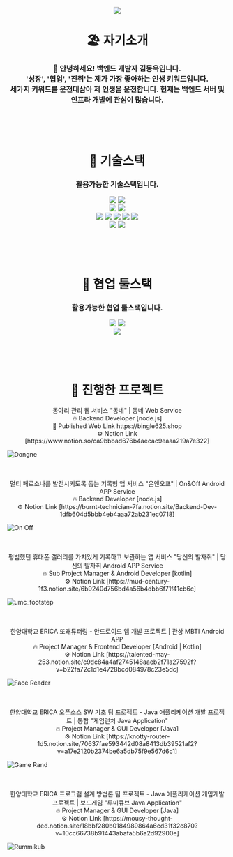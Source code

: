 <p align="center">
  <img src="https://github.com/user-attachments/assets/0df58411-609f-4918-b571-a5ccc77221db">
</p>

<h1 align="center">🏖 자기소개</h1>
<h3 align="center">
👋 안녕하세요! 백엔드 개발자 김동욱입니다. </br>
'성장', '협업', '진취'는 제가 가장 좋아하는 인생 키워드입니다. </br>
세가지 키워드를 운전대삼아 제 인생을 운전합니다.
현재는 백엔드 서버 및 인프라 개발에 관심이 많습니다. </h3>
</br></br></br>


<h1 align="center">🚀 기술스택</h1>

<h3 align="center"> 활용가능한 기술스택입니다. </h3>

<p align="center">
<img src="https://img.shields.io/badge/Python-3766AB?style=flat-square&logo=Python&logoColor=white"/>
<img src="https://img.shields.io/badge/C-A8B9CC?style=flat-square&logo=C&logoColor=white"/> </br>


<img src="https://img.shields.io/badge/Android-3DDC84?style=flat-square&logo=Android&logoColor=white"/>
<img src="https://img.shields.io/badge/Kotlin-7F52FF?style=flat-square&logo=Kotlin&logoColor=white"/></br>


<img src="https://img.shields.io/badge/AWS EC2-FF9900?style=flat-square&logo=Amazon EC2&logoColor=white"/>
<img src="https://img.shields.io/badge/MySQL-4479A1?style=flat-square&logo=MySQL&logoColor=white"/>
<img src="https://img.shields.io/badge/Node.js-339933?style=flat-square&logo=Node.js&logoColor=white"/>
<img src="https://img.shields.io/badge/Express-000000?style=flat-square&logo=Express&logoColor=white"/>
<img src="https://img.shields.io/badge/NGINX-009639?style=flat-square&logo=NGINX&logoColor=white"/> </br>


<img src="https://img.shields.io/badge/Postman-FF6C37?style=flat-square&logo=Postman&logoColor=white"/>
<img src="https://img.shields.io/badge/Swagger-85EA2D?style=flat-square&logo=Swagger&logoColor=white"/> </p>
</br></br></br>

<h1 align="center">🚀 협업 툴스택</h1>
<h3 align="center"> 활용가능한 협업 툴스택입니다.</h3>

<p align="center">
<img src="https://img.shields.io/badge/Notion-000000?style=flat-square&logo=Notion&logoColor=white"/>
<img src="https://img.shields.io/badge/Slack-4A154B?style=flat-square&logo=Slack&logoColor=white"/> </br>
<img src="https://img.shields.io/badge/Figma-232F3E?style=flat-square&logo=Figma&logoColor=white"/> </p>
</br></br></br>


<h1 align="center">🌉 진행한 프로젝트</h1>
<p align="center"> 동아리 관리 웹 서비스 "동네" | 동네 Web Service </br> 
🔥 Backend Developer [node.js] </br>
📢 Published Web Link https://bingle625.shop </br>
⚙️ Notion Link [https://www.notion.so/ca9bbbad676b4aecac9eaaa219a7e322] </p>

![Dongne](https://user-images.githubusercontent.com/106023670/192161005-dcfebe82-dfe2-4527-bde8-aa927ef07884.png)
</br></br></br>

<p align="center"> 멀티 페르소나를 발전시키도록 돕는 기록형 앱 서비스 "온앤오프" | On&Off Android APP Service </br>
🔥 Backend Developer [node.js] </br>
⚙️ Notion Link [https://burnt-technician-7fa.notion.site/Backend-Dev-1dfb604d5bbb4eb4aaa72ab231ec0718]

![On Off](https://user-images.githubusercontent.com/106023670/192161215-7dc41ca2-2900-4373-b267-5dd7fa16e5e9.png)
</br></br></br>

<p align="center"> 평범했던 휴대폰 갤러리를 가치있게 기록하고 보관하는 앱 서비스 "당신의 발자취" | 당신의 발자취 Android APP Service </br>
🔥 Sub Project Manager & Android Developer [kotlin] </br>
⚙️ Notion Link [https://mud-century-1f3.notion.site/6b9240d756bd4a56b4dbb6f71f41cb6c]

![umc_footstep](https://user-images.githubusercontent.com/106023670/222886490-11a68d61-f450-452d-bd61-8cc49a97e4f4.png)
</br></br></br>

<p align="center"> 한양대학교 ERICA 또래튜터링 - 안드로이드 앱 개발 프로젝트 | 관상 MBTI Android APP </br>
🔥 Project Manager & Frontend Developer [Android | Kotlin] </br>
⚙️ Notion Link [https://talented-may-253.notion.site/c9dc84a4af2745148aaeb2f71a27592f?v=b22fa72c1d1e4728bcd084978c23e5dc]

![Face Reader](https://user-images.githubusercontent.com/106023670/215704099-a632f349-90b0-4043-b1de-9e8d723d25a4.png)
</br></br></br>

<p align="center"> 한양대학교 ERICA 오픈소스 SW 기초 팀 프로젝트 - Java 애플리케이션 개발 프로젝트 | 통합 "게임런처 Java Application" </br>
🔥 Project Manager & GUI Developer [Java] </br>
⚙️ Notion Link [https://knotty-router-1d5.notion.site/70637fae593442d08a8413db39521af2?v=a17e2120b2374be6a5db75f9e567d6c1]

![Game Rand](https://user-images.githubusercontent.com/106023670/215704083-21388824-83a5-450f-a3cf-72b37014f8aa.png)
</br></br></br>

<p align="center"> 한양대학교 ERICA 프로그램 설계 방법론 팀 프로젝트 - Java 애플리케이션 게임개발 프로젝트 | 보드게임 "루미큐브 Java Application" </br>
🔥 Project Manager & GUI Developer [Java] </br>
⚙️ Notion Link [https://mousy-thought-ded.notion.site/18bbf280b0184989864a6cd31f32c870?v=10cc66738b91443abafa5b6a2d92900e]

![Rummikub](https://user-images.githubusercontent.com/106023670/215704093-22eb89eb-9b5d-4625-b253-4c677e34c4d0.png)
</br></br></br></br></br>
